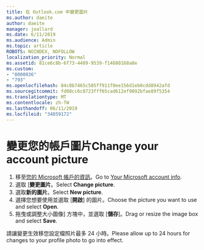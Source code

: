 ```yaml
---
title: 在 Outlook.com 中變更圖片
ms.author: daeite
author: daeite
manager: joallard
ms.date: 6/11/2019
ms.audience: Admin
ms.topic: article
ROBOTS: NOINDEX, NOFOLLOW
localization_priority: Normal
ms.assetid: 81ce6c8b-6f73-4489-9539-f14680168a8e
ms.custom:
- "8000036"
- "793"
ms.openlocfilehash: 84c8b7465c505ff911f0ee156d1eb0cdd8942afd
ms.sourcegitcommit: fd08cc6c8723fff65cad612ef9092bfae89f5354
ms.translationtype: MT
ms.contentlocale: zh-TW
ms.lasthandoff: 06/11/2019
ms.locfileid: "34859172"
---
```

# <a name="change-your-account-picture"></a><span data-ttu-id="95a2b-102">變更您的帳戶圖片</span><span class="sxs-lookup"><span data-stu-id="95a2b-102">Change your account picture</span></span>

1. <span data-ttu-id="95a2b-103">移至[您的 Microsoft 帳戶的資訊](https://go.microsoft.com/fwlink/p/?linkid=860841)。</span><span class="sxs-lookup"><span data-stu-id="95a2b-103">Go to [Your Microsoft account info](https://go.microsoft.com/fwlink/p/?linkid=860841).</span></span>
2. <span data-ttu-id="95a2b-104">選取 [**變更圖片**。</span><span class="sxs-lookup"><span data-stu-id="95a2b-104">Select **Change picture**.</span></span>
3. <span data-ttu-id="95a2b-105">選取**新的圖片**。</span><span class="sxs-lookup"><span data-stu-id="95a2b-105">Select **New picture**.</span></span>
4. <span data-ttu-id="95a2b-106">選擇您想要使用並選取 [**開啟**] 的圖片。</span><span class="sxs-lookup"><span data-stu-id="95a2b-106">Choose the picture you want to use and select **Open**.</span></span>
5. <span data-ttu-id="95a2b-107">拖曳或調整大小圖像] 方塊中，並選取 [**儲存**]。</span><span class="sxs-lookup"><span data-stu-id="95a2b-107">Drag or resize the image box and select **Save**.</span></span>

<span data-ttu-id="95a2b-108">請讓變更生效移您設定檔照片最多 24 小時。</span><span class="sxs-lookup"><span data-stu-id="95a2b-108">Please allow up to 24 hours for changes to your profile photo to go into effect.</span></span>